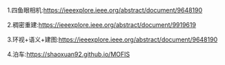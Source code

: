 1.四鱼眼相机:https://ieeexplore.ieee.org/abstract/document/9648190

2.稠密重建:https://ieeexplore.ieee.org/abstract/document/9919619

3.环视+语义+建图:https://ieeexplore.ieee.org/abstract/document/9648190

4.泊车:https://shaoxuan92.github.io/MOFIS